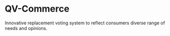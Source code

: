 # QV-Commerce
Innovative replacement voting system to reflect consumers diverse range of needs and opinions.
